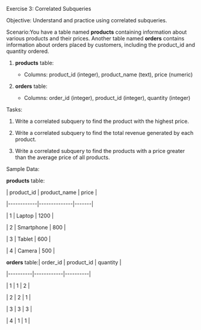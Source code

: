 Exercise 3: Correlated Subqueries

Objective: Understand and practice using correlated subqueries.

Scenario:You have a table named **products** containing information about various products and their prices. Another table named **orders** contains information about orders placed by customers, including the product\_id and quantity ordered.

1.  **products** table:
    
    *   Columns: product\_id (integer), product\_name (text), price (numeric)
        
2.  **orders** table:
    
    *   Columns: order\_id (integer), product\_id (integer), quantity (integer)
        

Tasks:

1.  Write a correlated subquery to find the product with the highest price.
    
2.  Write a correlated subquery to find the total revenue generated by each product.
    
3.  Write a correlated subquery to find the products with a price greater than the average price of all products.
    

Sample Data:

**products** table:

| product\_id | product\_name | price |

|------------|--------------|-------|

| 1 | Laptop | 1200 |

| 2 | Smartphone | 800 |

| 3 | Tablet | 600 |

| 4 | Camera | 500 |

**orders** table:| order\_id | product\_id | quantity |

|----------|------------|----------|

| 1 | 1 | 2 |

| 2 | 2 | 1 |

| 3 | 3 | 3 |

| 4 | 1 | 1 |
